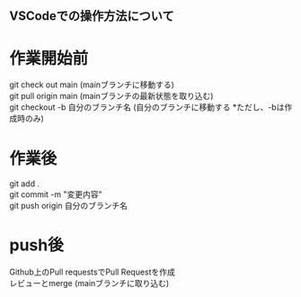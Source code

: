 ## VSCodeでの操作方法について  <!--#を1〜6個置くとサイズが大から小の見出し-->
# 作業開始前  
git check out main (mainブランチに移動する)  
git pull origin main (mainブランチの最新状態を取り込む)  
git checkout -b 自分のブランチ名 (自分のブランチに移動する *ただし、-bは作成時のみ)  
# 作業後  
git add .  
git commit -m "変更内容"  
git push origin 自分のブランチ名  
# push後
Github上のPull requestsでPull Requestを作成  
レビューとmerge (mainブランチに取り込む)  
<!--半角スペース2つで改行-->
